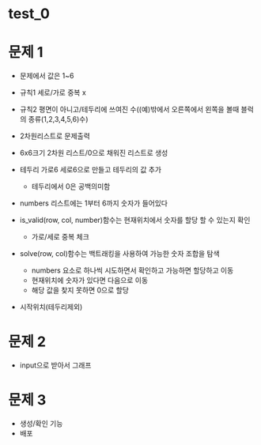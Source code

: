 # test_0

# 문제 1 

* 문제에서 값은 1~6

* 규칙1 세로/가로 중복 x

* 규칙2 평면이 아니고/테두리에 쓰여진 수((예)밖에서 오른쪽에서 왼쪽을 볼때 블럭의 종류(1,2,3,4,5,6)수)

* 2차원리스트로 문제출력

* 6x6크기 2차원 리스트/0으로 채워진 리스트로 생성

* 테두리 가로6 세로6으로 만들고 테두리의 값 추가
  * 테두리에서 0은 공백의미함

* numbers 리스트에는  1부터 6까지 숫자가 들어있다

* is_valid(row, col, number)함수는  현재위치에서 숫자를 할당 할 수 있는지 확인
  * 가로/세로 중복 체크

* solve(row, col)함수는 백트래킹을 사용하여 가능한 숫자 조합을 탐색
  * numbers 요소로 하나씩 시도하면서 확인하고 가능하면 할당하고 이동
  * 현재위치에 숫자가 있다면  다음으로 이동
  * 해당 값을 찾지 못하면 0으로 할당

* 시작위치(테두리제외)


# 문제 2

* input으로 받아서 그래프

# 문제 3

* 생성/확인 기능
* 배포